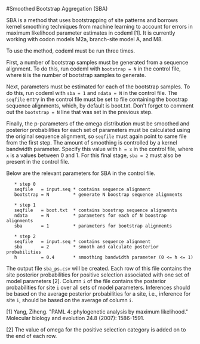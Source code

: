 #Smoothed Bootstrap Aggregation (SBA)

SBA is a method that uses bootstrapping of site patterns and borrows kernel
smoothing techniques from machine learning to account for errors in maximum
likelihood parameter estimates in codeml [1].  It is currently working with
codon models M2a, branch-site model A, and M8.

To use the method, codeml must be run three times.

First, a number of bootstrap samples must be generated from a sequence
alignment.  To do this, run codeml with ```bootstrap = N``` in the control file,
where ```N``` is the number of bootstrap samples to generate.

Next, parameters must be estimated for each of the bootstrap samples.  To do
this, run codeml with ```sba = 1``` and ```ndata = N``` in the control file.
The ````seqfile```` entry in the control file must be set to file containing the
boostrap sequence alignments, which, by default is boot.txt.  Don't forget to
comment out the ```bootstrap = N``` line that was set in the previous step.

Finally, the p-parameters of the omega distribution must be smoothed and
posterior probabilities for each set of parameters must be calculated using the
original sequence alignment, so ````seqfile```` must again point to same file
from the first step.  The amount of smoothing is controlled by a kernel
bandwidth parameter.  Specify this value with ```h = x``` in the control file,
where ```x``` is a values between 0 and 1.  For this final stage, ```sba = 2```
must also be present in the control file.

Below are the relevant parameters for SBA in the control file.

       * step 0
       seqfile   = input.seq * contains sequence alignment
       bootstrap = N         * generate N boostrap sequence alignments

       * step 1
       seqfile   = boot.txt  * contains boostrap sequence alignemnts
       ndata     = N         * parameters for each of N boostrap alignments
       sba       = 1         * parameters for bootstrap alignments

       * step 2
       seqfile   = input.seq * contains sequence alignment
       sba       = 2         * smooth and calculate posterior probabilities
       h         = 0.4       * smoothing bandwidth parameter (0 <= h <= 1)

The output file ```sba_ps.csv``` will be created.  Each row of this file
contains the site posterior probabilities for positive selection associated with
one set of model parameters [2].  Column ```i``` of the file contains the
posterior probabilities for site ```i``` over all sets of model parameters.
Inferences should be based on the average posterior probabilities for a site,
i.e., inference for site ```i```, should be based on the average of column ```i```.

[1] Yang, Ziheng. "PAML 4: phylogenetic analysis by maximum likelihood." Molecular biology and evolution 24.8 (2007): 1586-1591.

[2] The value of omega for the positive selection category is added on to the end of each row.